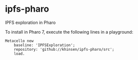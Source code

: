 # ipfs-pharo
IPFS exploration in Pharo

To install in Pharo 7, execute the following lines in a playground:

```
Metacello new
    baseline: 'IPFSExploration';
    repository: 'github://khinsen/ipfs-pharo/src';
    load.
```
